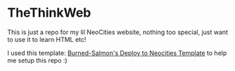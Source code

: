 # TheThinkWeb
This is just a repo for my lil NeoCities website, nothing too special, just want to use it to learn HTML etc!

I used this template: [Burned-Salmon's Deploy to Neocities Template]([https://github.com/marketplace/actions/deploy-to-neocities](https://github.com/burned-salmon/deploy-to-neocities-template)) to help me setup this repo :)
